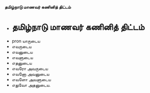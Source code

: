 **தமிழ்நாடு மாணவர் கணினித் திட்டம்**
- # தமிழ்நாடு மாணவர் கணினித் திட்டம்
- pron யாருடைய
- எவருடைய
- எவனுடைய
- எவளுடைய
- எதனுடைய
-  எவரோ அவருடைய
- எவனோ அவனுடைய
- எவளோ அவளுடைய
- எதுவோ அதனுடைய.

